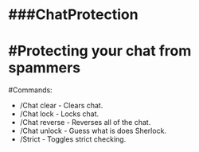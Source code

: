 ###ChatProtection
========
#Protecting your chat from spammers
========
#Commands:
- /Chat clear - Clears chat.
- /Chat lock - Locks chat.
- /Chat reverse - Reverses all of the chat.
- /Chat unlock  - Guess what is does Sherlock.
- /Strict <Player> - Toggles strict checking.